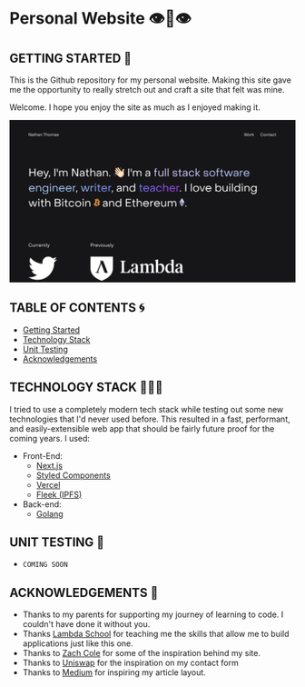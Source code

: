 # Personal Website 👁👄👁

## GETTING STARTED 💭

This is the Github repository for my personal website. Making this site gave me the opportunity to really stretch out and craft a site that felt was mine.

Welcome. I hope you enjoy the site as much as I enjoyed making it.

![Website screenshot](./assets/website-screenshot-homepage.png)

## TABLE OF CONTENTS 🌀

- [Getting Started](#getting-started)
- [Technology Stack](#technology-stack)
- [Unit Testing](#unit-testing)
- [Acknowledgements](#acknowledgements)

## TECHNOLOGY STACK 👨🏻‍💻

I tried to use a completely modern tech stack while testing out some new technologies that I'd never used before. This resulted in a fast, performant, and easily-extensible web app that should be fairly future proof for the coming years. I used:

- Front-End:
  - [Next.js](https://nextjs.org/)
  - [Styled Components](https://styled-components.com/)
  - [Vercel](https://vercel.com/)
  - [Fleek (IPFS)](https://fleek.co/)
- Back-end:
  - [Golang](https://golang.org/)

## UNIT TESTING 🧪

- `COMING SOON`

## ACKNOWLEDGEMENTS 🎉

- Thanks to my parents for supporting my journey of learning to code. I couldn't have done it without you.
- Thanks [Lambda School](https://lambdaschool.com/) for teaching me the skills that allow me to build applications just like this one.
- Thanks to [Zach Cole](http://zcole.me/index.html) for some of the inspiration behind my site.
- Thanks to [Uniswap](https://uniswap.org/) for the inspiration on my contact form
- Thanks to [Medium](https://medium.com/) for inspiring my article layout.
